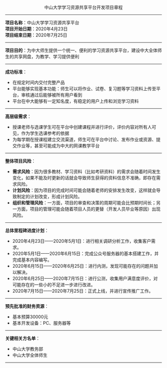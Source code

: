 <t><center>中山大学学习资源共享平台开发项目章程</center>
___
**项目名称**：中山大学学习资源共享平台<br/>
**项目开始日期**：2020年4月23日<br/>
**项目结束日期**：2020年7月25日<br/>
___  
**项目目的**：为中大师生提供一个统一、便利的学习资源共享平台，建设中大全体师生的共享网盘，为教学、学习提供便利 
___
**成功标准**：<br/>
- 在规定时间内交付完整产品
- 平台能够实现基本功能：师生可以将作业、试卷、复习题等学习资料上传至平台，审核通过后能够被所有用户看到
- 平台在中大能够有一定知名度，有稳定的用户上传和浏览学习资料
___
**高层级需求**：<br/>
- 授课老师与选课学生可在平台中创建课程并进行评价，评价内容对所有人可见，作为学生选课参考的依据
- 为每学期在授课程建立交流渠道，师生可在平台中讨论、发布作业或资源、提交作业等，甚至可能成为中大的网课教学平台
___
**整体项目风险**：<br/>
- **需求风险**：因为很多教材、学习资料（比如考研资料）的需求会随着时间发生变化，如果不能及时更新的话就会导致师生获得的资料信息不准确，即存在需求风险。
- **计划风险**：因为项目的完成时间可能会随着老师的安排发生改变，这样就会导致制定的计划改变，形成计划风险。
- **组织和管理风险**：一方面，项目的审查和决策的周期可能会比预期时间长；另一方面，项目的管理可能会随着项目人员的更替（开发人员毕业等原因）出现风险。
___
**总体里程碑进度计划**：<br/>
- 2020年4月23日——2020年5月1日：进行相关调研分析工作，收集客户需求。
- 2020年5月1日——2020年6月15日：完成公众号服务器的基本搭建工作，并完成基本内容编写。
- 2020年6月15日——2020年6月25日：进行内测，发现可能存在的问题并加以解决。
- 2020年6月25日——2020年7月15日：进行公测，收集用户满意度评价，对可能存在的一些小的不足进一步进行改进。
- 2020年7月15日——2020年7月25日：正式上线，并进行宣传推广工作。
___
**预先批准的财务资源**：<br/>
- 基本预算30000元
- 基本开发设备：PC、服务器等
___
**关键相关方名单**：<br/>
- 中山大学教务部
- 中山大学全体师生
___
